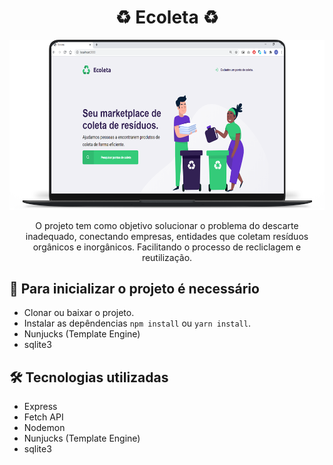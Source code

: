 <h1 align="center"><b>♻ Ecoleta ♻</b></h1>

<p align="center">
<img src="https://github.com/alissonmgsantos/Ecoleta/blob/master/public/assets/laptop.png" width="600" height="auto"/>
</p>

<p align="center">O projeto tem como objetivo solucionar o problema do descarte inadequado, conectando empresas, entidades que coletam resíduos orgânicos e inorgânicos. Facilitando o processo de recliclagem e reutilização.</p>

## 🚀 Para inicializar o projeto é necessário
- Clonar ou baixar o projeto.
- Instalar as depêndencias `npm install` ou `yarn install`.
- Nunjucks (Template Engine)
- sqlite3

## 🛠 Tecnologias utilizadas
- Express
- Fetch API
- Nodemon
- Nunjucks (Template Engine)
- sqlite3
